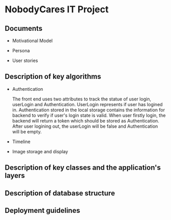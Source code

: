 # NobodyCares IT Project 

## Documents
- Motivational Model


- Persona


- User stories

## Description of key algorithms
- Authentication 
  
  The front end uses two attributes to track the statue of user login, userLogin and Authentication. UserLogin represents   if user has logined in. Authentication stored in the local storage contains the information for backend to verify if     user's login state is valid. When user firstly login, the backend will return a token which should be stored as           Authentication. After user logining out, the userLogin will be false and Authentication will be empty.

- Timeline


- Image storage and display 

## Description of key classes and the application's layers 



## Description of database structure



## Deployment guidelines 


